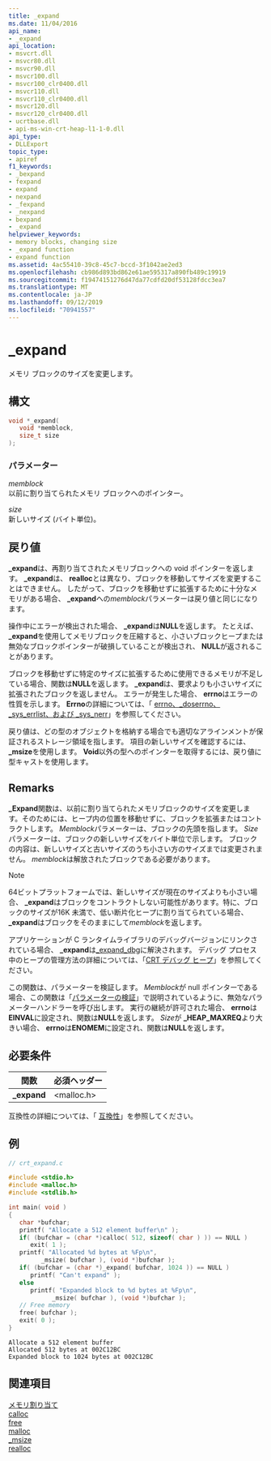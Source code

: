 ```yaml
---
title: _expand
ms.date: 11/04/2016
api_name:
- _expand
api_location:
- msvcrt.dll
- msvcr80.dll
- msvcr90.dll
- msvcr100.dll
- msvcr100_clr0400.dll
- msvcr110.dll
- msvcr110_clr0400.dll
- msvcr120.dll
- msvcr120_clr0400.dll
- ucrtbase.dll
- api-ms-win-crt-heap-l1-1-0.dll
api_type:
- DLLExport
topic_type:
- apiref
f1_keywords:
- _bexpand
- fexpand
- expand
- nexpand
- _fexpand
- _nexpand
- bexpand
- _expand
helpviewer_keywords:
- memory blocks, changing size
- _expand function
- expand function
ms.assetid: 4ac55410-39c8-45c7-bccd-3f1042ae2ed3
ms.openlocfilehash: cb986d893bd862e61ae595317a890fb489c19919
ms.sourcegitcommit: f19474151276d47da77cdfd20df53128fdcc3ea7
ms.translationtype: MT
ms.contentlocale: ja-JP
ms.lasthandoff: 09/12/2019
ms.locfileid: "70941557"
---
```

# <a name="_expand"></a>_expand

メモリ ブロックのサイズを変更します。

## <a name="syntax"></a>構文

```C
void *_expand(
   void *memblock,
   size_t size
);
```

### <a name="parameters"></a>パラメーター

*memblock*<br/>
以前に割り当てられたメモリ ブロックへのポインター。

*size*<br/>
新しいサイズ (バイト単位)。

## <a name="return-value"></a>戻り値

**_expand**は、再割り当てされたメモリブロックへの void ポインターを返します。 **_expand**は、 **realloc**とは異なり、ブロックを移動してサイズを変更することはできません。 したがって、ブロックを移動せずに拡張するために十分なメモリがある場合、 **_expand**への*memblock*パラメーターは戻り値と同じになります。

操作中にエラーが検出された場合、 **_expand**は**NULL**を返します。 たとえば、 **_expand**を使用してメモリブロックを圧縮すると、小さいブロックヒープまたは無効なブロックポインターが破損していることが検出され、 **NULL**が返されることがあります。

ブロックを移動せずに特定のサイズに拡張するために使用できるメモリが不足している場合、関数は**NULL**を返します。 **_expand**は、要求よりも小さいサイズに拡張されたブロックを返しません。 エラーが発生した場合、 **errno**はエラーの性質を示します。 **Errno**の詳細については、「 [errno、_doserrno、_sys_errlist、および _sys_nerr](../../c-runtime-library/errno-doserrno-sys-errlist-and-sys-nerr.md)」を参照してください。

戻り値は、どの型のオブジェクトを格納する場合でも適切なアラインメントが保証されるストレージ領域を指します。 項目の新しいサイズを確認するには、 **_msize**を使用します。 **Void**以外の型へのポインターを取得するには、戻り値に型キャストを使用します。

## <a name="remarks"></a>Remarks

**_Expand**関数は、以前に割り当てられたメモリブロックのサイズを変更します。そのためには、ヒープ内の位置を移動せずに、ブロックを拡張またはコントラクトします。 *Memblock*パラメーターは、ブロックの先頭を指します。 *Size*パラメーターは、ブロックの新しいサイズをバイト単位で示します。 ブロックの内容は、新しいサイズと古いサイズのうち小さい方のサイズまでは変更されません。 *memblock*は解放されたブロックである必要があります。

> [!NOTE]
> 64ビットプラットフォームでは、新しいサイズが現在のサイズよりも小さい場合、 **_expand**はブロックをコントラクトしない可能性があります。特に、ブロックのサイズが16K 未満で、低い断片化ヒープに割り当てられている場合、 **_expand**はブロックをそのままにして*memblock*を返します。

アプリケーションが C ランタイムライブラリのデバッグバージョンにリンクされている場合、 **_expand**は[_expand_dbg](expand-dbg.md)に解決されます。 デバッグ プロセス中のヒープの管理方法の詳細については、「[CRT デバッグ ヒープ](/visualstudio/debugger/crt-debug-heap-details)」を参照してください。

この関数は、パラメーターを検証します。 *Memblock*が null ポインターである場合、この関数は「[パラメーターの検証](../../c-runtime-library/parameter-validation.md)」で説明されているように、無効なパラメーターハンドラーを呼び出します。 実行の継続が許可された場合、 **errno**は**EINVAL**に設定され、関数は**NULL**を返します。 *Size*が **_HEAP_MAXREQ**より大きい場合、 **errno**は**ENOMEM**に設定され、関数は**NULL**を返します。

## <a name="requirements"></a>必要条件

|関数|必須ヘッダー|
|--------------|---------------------|
|**_expand**|\<malloc.h>|

互換性の詳細については、「 [互換性](../../c-runtime-library/compatibility.md)」を参照してください。

## <a name="example"></a>例

```C
// crt_expand.c

#include <stdio.h>
#include <malloc.h>
#include <stdlib.h>

int main( void )
{
   char *bufchar;
   printf( "Allocate a 512 element buffer\n" );
   if( (bufchar = (char *)calloc( 512, sizeof( char ) )) == NULL )
      exit( 1 );
   printf( "Allocated %d bytes at %Fp\n",
         _msize( bufchar ), (void *)bufchar );
   if( (bufchar = (char *)_expand( bufchar, 1024 )) == NULL )
      printf( "Can't expand" );
   else
      printf( "Expanded block to %d bytes at %Fp\n",
            _msize( bufchar ), (void *)bufchar );
   // Free memory
   free( bufchar );
   exit( 0 );
}
```

```Output
Allocate a 512 element buffer
Allocated 512 bytes at 002C12BC
Expanded block to 1024 bytes at 002C12BC
```

## <a name="see-also"></a>関連項目

[メモリ割り当て](../../c-runtime-library/memory-allocation.md)<br/>
[calloc](calloc.md)<br/>
[free](free.md)<br/>
[malloc](malloc.md)<br/>
[_msize](msize.md)<br/>
[realloc](realloc.md)<br/>
